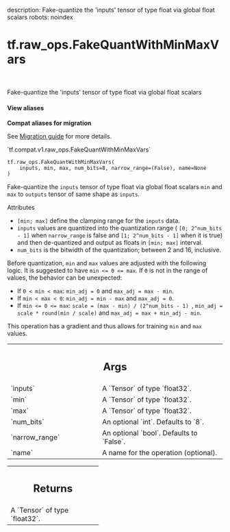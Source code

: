 description: Fake-quantize the 'inputs' tensor of type float via global float scalars
robots: noindex

# tf.raw_ops.FakeQuantWithMinMaxVars

<!-- Insert buttons and diff -->

<table class="tfo-notebook-buttons tfo-api nocontent" align="left">

</table>



Fake-quantize the 'inputs' tensor of type float via global float scalars

<section class="expandable">
  <h4 class="showalways">View aliases</h4>
  <p>
<b>Compat aliases for migration</b>
<p>See
<a href="https://www.tensorflow.org/guide/migrate">Migration guide</a> for
more details.</p>
<p>`tf.compat.v1.raw_ops.FakeQuantWithMinMaxVars`</p>
</p>
</section>

<pre class="devsite-click-to-copy prettyprint lang-py tfo-signature-link">
<code>tf.raw_ops.FakeQuantWithMinMaxVars(
    inputs, min, max, num_bits=8, narrow_range=(False), name=None
)
</code></pre>



<!-- Placeholder for "Used in" -->

Fake-quantize the `inputs` tensor of type float via global float scalars
`min` and `max` to `outputs` tensor of same shape as `inputs`.

Attributes

*   `[min; max]` define the clamping range for the `inputs` data.
*   `inputs` values are quantized into the quantization range (
`[0; 2^num_bits - 1]` when `narrow_range` is false and `[1; 2^num_bits - 1]`
when it is true) and then de-quantized and output as floats in `[min; max]`
interval.
*   `num_bits` is the bitwidth of the quantization; between 2 and 16, inclusive.

Before quantization, `min` and `max` values are adjusted with the following
logic.
It is suggested to have `min <= 0 <= max`. If `0` is not in the range of values,
the behavior can be unexpected:

*   If `0 < min < max`: `min_adj = 0` and `max_adj = max - min`.
*   If `min < max < 0`: `min_adj = min - max` and `max_adj = 0`.
*   If `min <= 0 <= max`: `scale = (max - min) / (2^num_bits - 1) `,
`min_adj = scale * round(min / scale)` and `max_adj = max + min_adj - min`.

This operation has a gradient and thus allows for training `min` and `max`
values.

<!-- Tabular view -->
 <table class="responsive fixed orange">
<colgroup><col width="214px"><col></colgroup>
<tr><th colspan="2"><h2 class="add-link">Args</h2></th></tr>

<tr>
<td>
`inputs`
</td>
<td>
A `Tensor` of type `float32`.
</td>
</tr><tr>
<td>
`min`
</td>
<td>
A `Tensor` of type `float32`.
</td>
</tr><tr>
<td>
`max`
</td>
<td>
A `Tensor` of type `float32`.
</td>
</tr><tr>
<td>
`num_bits`
</td>
<td>
An optional `int`. Defaults to `8`.
</td>
</tr><tr>
<td>
`narrow_range`
</td>
<td>
An optional `bool`. Defaults to `False`.
</td>
</tr><tr>
<td>
`name`
</td>
<td>
A name for the operation (optional).
</td>
</tr>
</table>



<!-- Tabular view -->
 <table class="responsive fixed orange">
<colgroup><col width="214px"><col></colgroup>
<tr><th colspan="2"><h2 class="add-link">Returns</h2></th></tr>
<tr class="alt">
<td colspan="2">
A `Tensor` of type `float32`.
</td>
</tr>

</table>

